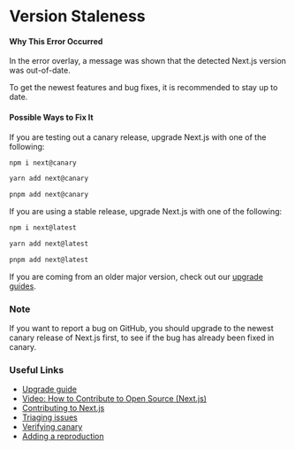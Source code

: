 # Version Staleness

#### Why This Error Occurred

In the error overlay, a message was shown that the detected Next.js version was out-of-date.

To get the newest features and bug fixes, it is recommended to stay up to date.

#### Possible Ways to Fix It

If you are testing out a canary release, upgrade Next.js with one of the following:

```sh
npm i next@canary
```

```sh
yarn add next@canary
```

```sh
pnpm add next@canary
```

If you are using a stable release, upgrade Next.js with one of the following:

```sh
npm i next@latest
```

```sh
yarn add next@latest
```

```sh
pnpm add next@latest
```

If you are coming from an older major version, check out our [upgrade guides](https://nextjs.org/docs/upgrading).

### Note

If you want to report a bug on GitHub, you should upgrade to the newest canary release of Next.js first, to see if the bug has already been fixed in canary.

### Useful Links

- [Upgrade guide](https://nextjs.org/docs/upgrading)
- [Video: How to Contribute to Open Source (Next.js)](https://www.youtube.com/watch?v=cuoNzXFLitc)
- [Contributing to Next.js](https://github.com/vercel/next.js/blob/canary/contributing.md)
- [Triaging issues](https://github.com/vercel/next.js/blob/canary/contributing/repository/triaging.md)
- [Verifying canary](https://github.com/vercel/next.js/blob/canary/.github/actions/issue-validator/canary.md)
- [Adding a reproduction](https://github.com/vercel/next.js/blob/canary/.github/actions/issue-validator/repro.md)
